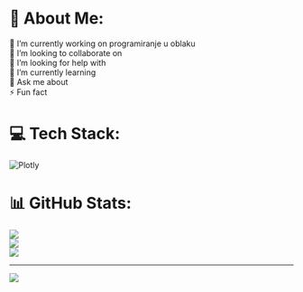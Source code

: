# 💫 About Me:
🔭 I’m currently working on programiranje u oblaku<br>👯 I’m looking to collaborate on<br>🤝 I’m looking for help with<br>🌱 I’m currently learning<br>💬 Ask me about<br>⚡ Fun fact


# 💻 Tech Stack:
![Plotly](https://img.shields.io/badge/Plotly-%233F4F75.svg?style=for-the-badge&logo=plotly&logoColor=white)
# 📊 GitHub Stats:
![](https://github-readme-stats.vercel.app/api?username=matijateofilovic&theme=dark&hide_border=false&include_all_commits=false&count_private=false)<br/>
![](https://github-readme-streak-stats.herokuapp.com/?user=matijateofilovic&theme=dark&hide_border=false)<br/>
![](https://github-readme-stats.vercel.app/api/top-langs/?username=matijateofilovic&theme=dark&hide_border=false&include_all_commits=false&count_private=false&layout=compact)

---
[![](https://visitcount.itsvg.in/api?id=matijateofilovic&icon=0&color=0)](https://visitcount.itsvg.in)

<!-- Proudly created with GPRM ( https://gprm.itsvg.in ) -->